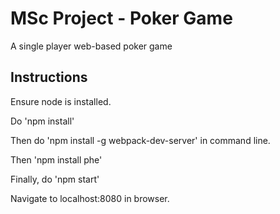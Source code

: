 # MSc Project - Poker Game
A single player web-based poker game


## Instructions
Ensure node is installed.

Do 'npm install'

Then do 'npm install -g webpack-dev-server' in command line.

Then 'npm install phe'

Finally, do 'npm start'

Navigate to localhost:8080 in browser.
